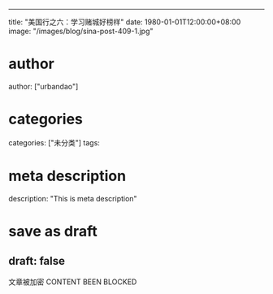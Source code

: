 
---
title: "美国行之六：学习赌城好榜样"
date: 1980-01-01T12:00:00+08:00
image: "/images/blog/sina-post-409-1.jpg"
# author
author: ["urbandao"]
# categories
categories: ["未分类"]
tags: 
# meta description
description: "This is meta description"
# save as draft
draft: false
---

文章被加密 CONTENT BEEN BLOCKED
